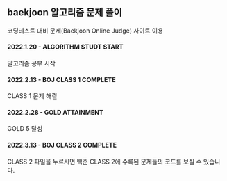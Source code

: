 ## baekjoon 알고리즘 문제 풀이
코딩테스트 대비 문제(Baekjoon Online Judge) 사이트 이용

#### 2022.1.20 - ALGORITHM STUDT START
알고리즘 공부 시작
#### 2022.2.13 - BOJ CLASS 1 COMPLETE
CLASS 1 문제 해결
#### 2022.2.28 - GOLD ATTAINMENT
GOLD 5 달성
#### 2022.3.13 - BOJ CLASS 2 COMPLETE
CLASS 2 파일을 누르시면 백준 CLASS 2에 수록된 문제들의 코드를 보실 수 있습니다.

